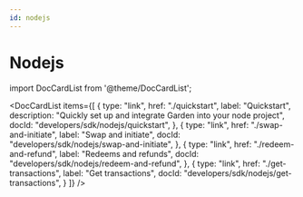 ```yaml
---
id: nodejs
---
```


# Nodejs

import DocCardList from '@theme/DocCardList';

<DocCardList
items={[
{
type: "link",
href: "./quickstart",
label: "Quickstart",
description: "Quickly set up and integrate Garden into your node project",
docId: "developers/sdk/nodejs/quickstart",
},
{
type: "link",
href: "./swap-and-initiate",
label: "Swap and initiate",
docId: "developers/sdk/nodejs/swap-and-initiate",
},
{
type: "link",
href: "./redeem-and-refund",
label: "Redeems and refunds",
docId: "developers/sdk/nodejs/redeem-and-refund",
},
{
type: "link",
href: "./get-transactions",
label: "Get transactions",
docId: "developers/sdk/nodejs/get-transactions",
}
]}
/>